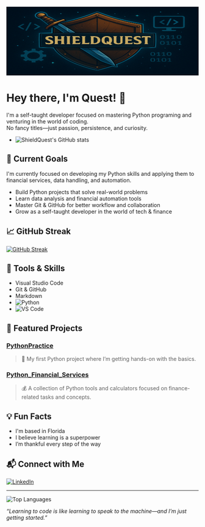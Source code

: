 <p align="center">
  <img src="https://github.com/ShieldQuest/ShieldQuest/blob/main/ChatGPT%20Image%20Apr%2022,%202025%20at%2002_34_11%20AM.png?raw=true" width="100%" style="max-height:180px;" />
</p>



# Hey there, I'm Quest! 👋

I'm a self-taught developer focused on mastering Python programing and venturing in the world of coding.  
No fancy titles—just passion, persistence, and curiosity.

- ![ShieldQuest's GitHub stats](https://github-readme-stats.vercel.app/api?username=ShieldQuest&show_icons=true&theme=tokyonight)


## 🚀 Current Goals

I'm currently focused on developing my Python skills and applying them to financial services, data handling, and automation.

- Build Python projects that solve real-world problems  
- Learn data analysis and financial automation tools  
- Master Git & GitHub for better workflow and collaboration  
- Grow as a self-taught developer in the world of tech & finance


## 📈 GitHub Streak

[![GitHub Streak](https://streak-stats.demolab.com?user=ShieldQuest&theme=tokyonight)](https://git.io/streak-stats)


## 🔧 Tools & Skills

- Visual Studio Code
- Git & GitHub
- Markdown
- ![Python](https://img.shields.io/badge/Python-3776AB?style=for-the-badge&logo=python&logoColor=white)
- ![VS Code](https://img.shields.io/badge/VSCode-007ACC?style=for-the-badge&logo=visual-studio-code&logoColor=white)


## 📂 Featured Projects
### [PythonPractice](https://github.com/ShieldQuest/PythonPractice)  
> 📘 My first Python project where I’m getting hands-on with the basics.
### [Python_Financial_Services](https://github.com/ShieldQuest/Python_Financial_Services)  
> 💰 A collection of Python tools and calculators focused on finance-related tasks and concepts.


## 💡 Fun Facts

- I'm based in Florida
- I believe learning is a superpower
- I’m thankful every step of the way

## 📬 Connect with Me

[![LinkedIn](https://img.shields.io/badge/LinkedIn-in%2Frobrt--alv-blue?logo=linkedin)](https://linkedin.com/in/robrt-alv)

---

![Top Languages](https://github-readme-stats.vercel.app/api/top-langs/?username=ShieldQuest&layout=compact&theme=tokyonight)

_“Learning to code is like learning to speak to the machine—and I’m just getting started.”_


